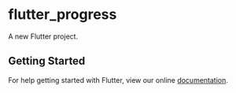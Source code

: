 # flutter_progress

A new Flutter project.

## Getting Started

For help getting started with Flutter, view our online
[documentation](https://flutter.io/).
